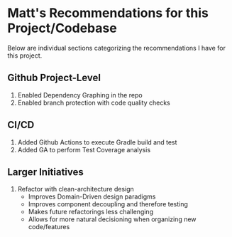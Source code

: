 # Matt's Recommendations for this Project/Codebase

Below are individual sections categorizing the recommendations I have for this project.

## Github Project-Level
 1. Enabled Dependency Graphing in the repo
 2. Enabled branch protection with code quality checks

## CI/CD
 1. Added Github Actions to execute Gradle build and test
 2. Added GA to perform Test Coverage analysis
 

## Larger Initiatives
 1. Refactor with clean-architecture design
    - Improves Domain-Driven design paradigms
    - Improves component decoupling and therefore testing
    - Makes future refactorings less challenging
    - Allows for more natural decisioning when organizing new code/features